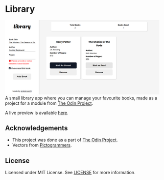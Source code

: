 # Library

![preview](./preview.png)
A small library app where you can manage your favourite books, made as a project for a module from [The Odin Project](https://www.theodinproject.com).

A live preview is available [here](https://sh4dman23.github.io/library).

## Acknowledgements
- This project was done as a part of [The Odin Project](https://www.theodinproject.com).
- Vectors from [Pictogrammers](https://pictogrammers.com).

## License
Licensed under MIT License. See [LICENSE](./LICENSE) for more information.
